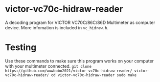 # victor-vc70c-hidraw-reader
A decoding program for VICTOR VC70C/86C/86D Multimeter as computer device.
More infomation is included in `vc_hidraw.h`.

# Testing
Use these commands to make sure this program works on your computer with your multimeter connected.
`git clone https://github.com/wuwbobo2021/victor-vc70c-hidraw-reader/ victor-vc70c-hidraw-reader/
cd victor-vc70c-hidraw-reader
sudo make`

